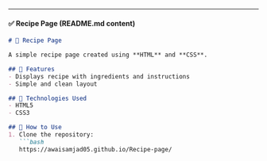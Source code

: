 ---

#### ✅ Recipe Page (README.md content)
```markdown
# 🍲 Recipe Page  

A simple recipe page created using **HTML** and **CSS**.  

## 🔹 Features
- Displays recipe with ingredients and instructions  
- Simple and clean layout  

## 🔹 Technologies Used
- HTML5  
- CSS3 

## 🔹 How to Use
1. Clone the repository:  
   ```bash
   https://awaisamjad05.github.io/Recipe-page/
